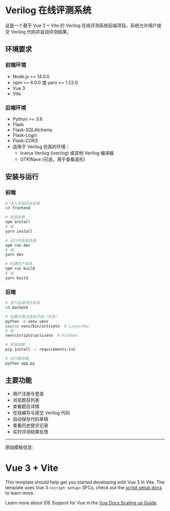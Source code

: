 # Verilog 在线评测系统

这是一个基于 Vue 3 + Vite 的 Verilog 在线评测系统前端项目。系统允许用户提交 Verilog 代码并自动评测结果。

## 环境要求

### 前端环境
- Node.js >= 14.0.0
- npm >= 6.0.0 或 yarn >= 1.22.0
- Vue 3
- Vite

### 后端环境
- Python >= 3.8
- Flask
- Flask-SQLAlchemy
- Flask-Login
- Flask-CORS
- 适用于 Verilog 仿真的环境：
  - Icarus Verilog (iverilog) 或其他 Verilog 编译器
  - GTKWave (可选，用于查看波形)

## 安装与运行

### 前端

```bash
# 进入前端项目目录
cd frontend

# 安装依赖
npm install
# 或
yarn install

# 运行开发服务器
npm run dev
# 或
yarn dev

# 构建生产版本
npm run build
# 或
yarn build
```

### 后端

```bash
# 进入后端项目目录
cd backend

# 创建并激活虚拟环境（可选）
python -m venv venv
source venv/bin/activate  # Linux/Mac
# 或
venv\Scripts\activate  # Windows

# 安装依赖
pip install -r requirements.txt

# 运行服务器
python app.py
```

## 主要功能

- 用户注册与登录
- 浏览题目列表
- 查看题目详情
- 在线编写与提交 Verilog 代码
- 自动保存代码草稿
- 查看历史提交记录
- 实时评测结果反馈

---

原始模板信息:

# Vue 3 + Vite

This template should help get you started developing with Vue 3 in Vite. The template uses Vue 3 `<script setup>` SFCs, check out the [script setup docs](https://v3.vuejs.org/api/sfc-script-setup.html#sfc-script-setup) to learn more.

Learn more about IDE Support for Vue in the [Vue Docs Scaling up Guide](https://vuejs.org/guide/scaling-up/tooling.html#ide-support).
